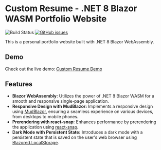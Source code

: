 # Custom Resume - .NET 8 Blazor WASM Portfolio Website

![Build Status](https://github.com/Andrick-Mercado/PortfolioV2/actions/workflows/deploy-blazor-wasm-to-github-pages.yml/badge.svg)
[![GitHub issues](https://img.shields.io/github/issues/Andrick-Mercado/PortfolioV2)](https://github.com/Andrick-Mercado/PortfolioV2/issues)

This is a personal portfolio website built with .NET 8 Blazor WebAssembly.

## Demo

Check out the live demo: [Custom Resume Demo](https://andrick-mercado.github.io/PortfolioV2/)

## Features

- **Blazor WebAssembly:** Utilizes the power of .NET 8 Blazor WASM for a smooth and responsive single-page application.
- **Responsive Design with MudBlazor:** Implements a responsive design using [MudBlazor](https://mudblazor.com/), ensuring a seamless experience on various devices, from desktops to mobile phones.
- **Prerendering with react-snap:** Enhances performance by prerendering the application using [react-snap](https://github.com/stereobooster/react-snap).
- **Dark Mode with Persistent State:** Introduces a dark mode with a persistent state that is saved on the user's web browser using [Blazored.LocalStorage](https://github.com/Blazored/LocalStorage).
